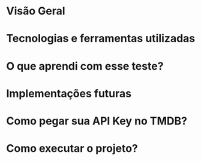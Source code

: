 # Visão Geral

# Tecnologias e ferramentas utilizadas

# O que aprendi com esse teste?

# Implementações futuras

# Como pegar sua API Key no TMDB? 

# Como executar o projeto?

